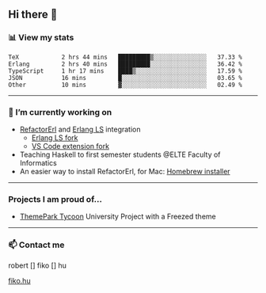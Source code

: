 ## Hi there 👋

### 📊 View my stats

<!--START_SECTION:waka-->

```text
TeX            2 hrs 44 mins   █████████▒░░░░░░░░░░░░░░░   37.33 %
Erlang         2 hrs 40 mins   █████████░░░░░░░░░░░░░░░░   36.42 %
TypeScript     1 hr 17 mins    ████▒░░░░░░░░░░░░░░░░░░░░   17.59 %
JSON           16 mins         █░░░░░░░░░░░░░░░░░░░░░░░░   03.65 %
Other          10 mins         ▓░░░░░░░░░░░░░░░░░░░░░░░░   02.49 %
```

<!--END_SECTION:waka-->


---

### 🔭 I’m currently working on
- [RefactorErl](https://plc.inf.elte.hu/erlang/) and [Erlang LS](https://erlang-ls.github.io) integration 
  - [Erlang LS fork](https://github.com/robertfiko/erlang_ls)
  - [VS Code extension fork](https://github.com/robertfiko/vscode)
- Teaching Haskell to first semester students @ELTE Faculty of Informatics
- An easier way to install RefactorErl, for Mac: [Homebrew installer](https://github.com/robertfiko/homebrew-referl-installer)

---
### Projects I am proud of...
- [ThemePark Tycoon](https://szofttech.inf.elte.hu/szofttech/public/csip-42) University Project with a Freezed theme
---


### 📫 Contact me
robert [] fiko [] hu

[fiko.hu](https://fiko.hu)


<!--
**robertfiko/robertfiko** is a ✨ _special_ ✨ repository because its `README.md` (this file) appears on your GitHub profile.

Here are some ideas to get you started:

- 🔭 I’m currently working on ...
- 🌱 I’m currently learning ...
- 👯 I’m looking to collaborate on ...
- 🤔 I’m looking for help with ...
- 💬 Ask me about ...
- 📫 How to reach me: ...
- 😄 Pronouns: ...
- ⚡ Fun fact: ...
-->
